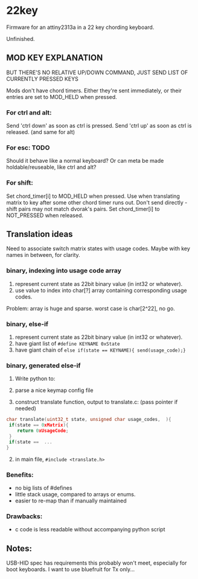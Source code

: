 # 22key

Firmware for an attiny2313a in a 22 key chording keyboard.

Unfinished.



## MOD KEY EXPLANATION

BUT THERE'S NO RELATIVE UP/DOWN COMMAND, JUST SEND LIST OF CURRENTLY PRESSED KEYS

Mods don't have chord timers. Either they're sent immediately, or
their entries are set to MOD_HELD when pressed.

### For ctrl and alt:
  Send 'ctrl down' as soon as ctrl is pressed.
  Send 'ctrl up' as soon as ctrl is released. (and same for alt)

### For esc: TODO
  Should it behave like a normal keyboard?
  Or can meta be made holdable/reuseable, like ctrl and alt?

### For shift: 
  Set chord_timer[i] to MOD_HELD when pressed.
  Use when translating matrix to key after some other chord timer runs out.
  Don't send directly - shift pairs may not match dvorak's pairs.
  Set chord_timer[i] to NOT_PRESSED when released.


## Translation ideas

Need to associate switch matrix states with usage codes. Maybe with key names in between, for clarity. 

### binary, indexing into usage code array

1. represent current state as 22bit binary value (in int32 or whatever).
2. use value to index into char[?] array containing corresponding usage codes.

Problem: array is huge and sparse. worst case is char[2^22], no go.


### binary, else-if

1. represent current state as 22bit binary value (in int32 or whatever).
2. have giant list of `#define KEYNAME 0xState`
3. have giant chain of `else if(state == KEYNAME){ send(usage_code);}`


### binary, generated else-if

1. Write python to:

  1. parse a nice keymap config file
  
  2. construct translate function, output to translate.c: (pass pointer if needed)
  
   ```c
   char translate(uint32_t state, unsigned char usage_codes,  ){
   	if(state == 0xMatrix){
	   return 0xUsageCode;
	}
	if(state ==  ...
   }
   ```
2. in main file, `#include <translate.h>`

### Benefits:

* no big lists of #defines
* little stack usage, compared to arrays or enums.
* easier to re-map than if manually maintained

### Drawbacks:

* c code is less readable without accompanying python script



## Notes:

USB-HID spec has requirements this probably won't meet, especially for boot keyboards.
I want to use bluefruit for Tx only...